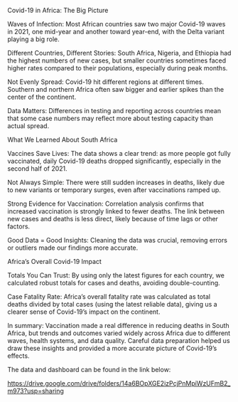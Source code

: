 Covid-19 in Africa: The Big Picture

Waves of Infection:
Most African countries saw two major Covid-19 waves in 2021, one mid-year and another toward year-end, with the Delta variant playing a big role.

Different Countries, Different Stories:
South Africa, Nigeria, and Ethiopia had the highest numbers of new cases, but smaller countries sometimes faced higher rates compared to their populations, especially during peak months.

Not Evenly Spread:
Covid-19 hit different regions at different times. Southern and northern Africa often saw bigger and earlier spikes than the center of the continent.

Data Matters:
Differences in testing and reporting across countries mean that some case numbers may reflect more about testing capacity than actual spread.

What We Learned About South Africa

Vaccines Save Lives:
The data shows a clear trend: as more people got fully vaccinated, daily Covid-19 deaths dropped significantly, especially in the second half of 2021.

Not Always Simple:
There were still sudden increases in deaths, likely due to new variants or temporary surges, even after vaccinations ramped up.

Strong Evidence for Vaccination:
Correlation analysis confirms that increased vaccination is strongly linked to fewer deaths. The link between new cases and deaths is less direct, likely because of time lags or other factors.

Good Data = Good Insights:
Cleaning the data was crucial, removing errors or outliers made our findings more accurate.

Africa’s Overall Covid-19 Impact

Totals You Can Trust:
By using only the latest figures for each country, we calculated robust totals for cases and deaths, avoiding double-counting.

Case Fatality Rate:
Africa’s overall fatality rate was calculated as total deaths divided by total cases (using the latest reliable data), giving us a clearer sense of Covid-19’s impact on the continent.

In summary:
Vaccination made a real difference in reducing deaths in South Africa, but trends and outcomes varied widely across Africa due to different waves, health systems, and data quality. Careful data preparation helped us draw these insights and provided a more accurate picture of Covid-19’s effects.

The data and dashboard can be found in the link below:

https://drive.google.com/drive/folders/14a6BOpXGE2izPcjPnMpiWzUFmB2_m973?usp=sharing
